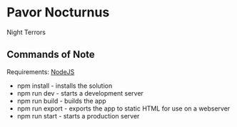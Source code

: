 # Pavor Nocturnus
Night Terrors

## Commands of Note
Requirements: [NodeJS](https://nodejs.org)

- npm install - installs the solution
- npm run dev - starts a development server
- npm run build - builds the app
- npm run export - exports the app to static HTML for use on a webserver
- npm run start - starts a production server
